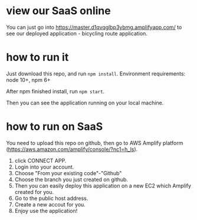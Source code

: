 # view our SaaS online
You can just go into https://master.d1qvqglbp3ybmg.amplifyapp.com/ to see our deployed application - bicycling route application.

# how to run it
Just download this repo, and run `npm install`.
Environment requirements: node 10+, npm 6+

After npm finished install, run `npm start`.

Then you can see the application running on your local machine.

# how to run on SaaS
You need to upload this repo on github, then go to AWS Amplify platform (https://aws.amazon.com/amplify/console/?nc1=h_ls).

1. click CONNECT APP.
2. Login into your account.
3. Choose "From your existing code"-"Github"
4. Choose the branch you just created on github.
5. Then you can easily deploy this application on a new EC2 which Amplify created for you.
6. Go to the public host address.
7. Create a new accout for you.
8. Enjoy use the application!
